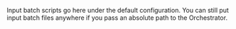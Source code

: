 Input batch scripts go here under the default configuration. You can still put
input batch files anywhere if you pass an absolute path to the Orchestrator.
